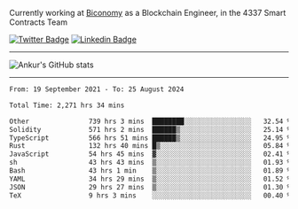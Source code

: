 Currently working at [Biconomy](https://biconomy.io/) as a Blockchain Engineer, in the 4337 Smart Contracts Team

 [![Twitter Badge](https://img.shields.io/badge/-@ankurdubey521-1ca0f1?style=flat-square&labelColor=1ca0f1&logo=twitter&logoColor=white&link=https://twitter.com/ankurdubey521)](https://twitter.com/ankurdubey521) [![Linkedin Badge](https://img.shields.io/badge/-ankurdubey521-blue?style=flat-square&logo=Linkedin&logoColor=white&link=https://www.linkedin.com/in/ankurdubey521/)](https://www.linkedin.com/in/ankurdubey521/)

<hr/>

![Ankur's GitHub stats](https://github-readme-stats.vercel.app/api?username=ankurdubey521&count_private=true&theme=radical)

<hr/>

<!--START_SECTION:waka-->

```txt
From: 19 September 2021 - To: 25 August 2024

Total Time: 2,271 hrs 34 mins

Other               739 hrs 3 mins  ████████░░░░░░░░░░░░░░░░░   32.54 %
Solidity            571 hrs 2 mins  ██████▒░░░░░░░░░░░░░░░░░░   25.14 %
TypeScript          566 hrs 51 mins ██████▒░░░░░░░░░░░░░░░░░░   24.95 %
Rust                132 hrs 40 mins █▒░░░░░░░░░░░░░░░░░░░░░░░   05.84 %
JavaScript          54 hrs 45 mins  ▓░░░░░░░░░░░░░░░░░░░░░░░░   02.41 %
sh                  43 hrs 43 mins  ▒░░░░░░░░░░░░░░░░░░░░░░░░   01.93 %
Bash                43 hrs 1 min    ▒░░░░░░░░░░░░░░░░░░░░░░░░   01.89 %
YAML                34 hrs 29 mins  ▒░░░░░░░░░░░░░░░░░░░░░░░░   01.52 %
JSON                29 hrs 27 mins  ▒░░░░░░░░░░░░░░░░░░░░░░░░   01.30 %
TeX                 9 hrs 3 mins    ░░░░░░░░░░░░░░░░░░░░░░░░░   00.40 %
```

<!--END_SECTION:waka-->
